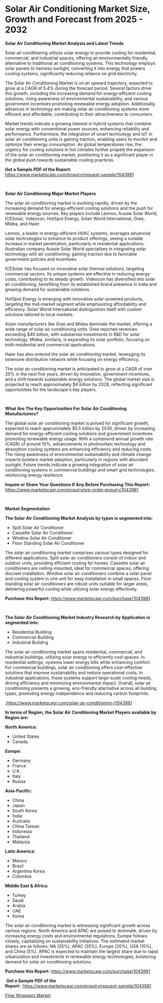 <p><h1>Solar Air Conditioning Market Size, Growth and Forecast from 2025 - 2032</h1></p><p><strong>Solar Air Conditioning Market Analysis and Latest Trends</strong></p>
<p><p>Solar air conditioning utilizes solar energy to provide cooling for residential, commercial, and industrial spaces, offering an environmentally friendly alternative to traditional air conditioning systems. This technology employs solar panels to harness sunlight, converting it into energy that powers cooling systems, significantly reducing reliance on grid electricity.</p><p>The Solar Air Conditioning Market is on an upward trajectory, expected to grow at a CAGR of 5.4% during the forecast period. Several factors drive this growth, including the increasing demand for energy-efficient cooling solutions, rising awareness of environmental sustainability, and various government incentives promoting renewable energy adoption. Additionally, advances in technology are making solar air conditioning systems more efficient and affordable, contributing to their attractiveness to consumers.</p><p>Market trends indicate a growing interest in hybrid systems that combine solar energy with conventional power sources, enhancing reliability and performance. Furthermore, the integration of smart technology and IoT in solar air conditioning units is gaining traction, enabling users to monitor and optimize their energy consumption. As global temperatures rise, the urgency for cooling solutions in hot climates further propels the expansion of the solar air conditioning market, positioning it as a significant player in the global push towards sustainable cooling practices.</p></p>
<p><strong>Get a Sample PDF of the Report:&nbsp;</strong> <a href="https://www.marketscagr.com/enquiry/request-sample/1043981?utm_campaign=1944&utm_medium=2&utm_source=Github&utm_content=ia&utm_term=16022025&utm_id=solar-air-conditioning">https://www.marketscagr.com/enquiry/request-sample/1043981</a></p>
<p>&nbsp;</p>
<p><strong>Solar Air Conditioning Major Market Players</strong></p>
<p><p>The solar air conditioning market is evolving rapidly, driven by the increasing demand for energy-efficient cooling solutions and the push for renewable energy sources. Key players include Lennox, Aussie Solar World, ICESolair, Videocon, HotSpot Energy, Solair World International, Gree, Midea, and Haier. </p><p>Lennox, a leader in energy-efficient HVAC systems, leverages advanced solar technologies to enhance its product offerings, seeing a notable increase in market penetration, particularly in residential applications. Australian company Aussie Solar World specializes in integrating solar technology with air conditioning, gaining traction due to favorable government policies and incentives.</p><p>ICESolair has focused on innovative solar thermal solutions, targeting commercial sectors. Its unique systems are effective in reducing energy costs, contributing to its steady growth. Videocon has diversified into solar air conditioning, benefiting from its established brand presence in India and growing demand for sustainable solutions.</p><p>HotSpot Energy is emerging with innovative solar-powered products, targeting the mid-market segment while emphasizing affordability and efficiency. Solair World International distinguishes itself with custom solutions tailored to local markets. </p><p>Asian manufacturers like Gree and Midea dominate the market, offering a wide range of solar air conditioning units. Gree reported revenues exceeding $40 billion, with substantial investments in R&D for solar technology. Midea, similarly, is expanding its solar portfolio, focusing on both residential and commercial applications.</p><p>Haier has also entered the solar air conditioning market, leveraging its extensive distribution network while focusing on energy efficiency. </p><p>The solar air conditioning market is anticipated to grow at a CAGR of over 20% in the next five years, driven by innovation, government incentives, and a shift towards sustainable energy solutions. The global market size is projected to reach approximately $4 billion by 2028, reflecting significant opportunities for the landscape's key players.</p></p>
<p>&nbsp;</p>
<p><strong>What Are The Key Opportunities For Solar Air Conditioning Manufacturers?</strong></p>
<p><p>The global solar air conditioning market is poised for significant growth, expected to reach approximately $5.5 billion by 2030, driven by increasing demand for energy-efficient cooling solutions and government incentives promoting renewable energy usage. With a compound annual growth rate (CAGR) of around 10%, advancements in photovoltaic technology and absorption cooling systems are enhancing efficiency and reducing costs. The rising awareness of environmental sustainability and climate change impacts bolsters market adoption, particularly in regions with abundant sunlight. Future trends indicate a growing integration of solar air conditioning systems in commercial buildings and smart grid technologies, reinforcing energy resilience.</p></p>
<p><strong>Inquire or Share Your Questions If Any Before Purchasing This Report:</strong> <a href="https://www.marketscagr.com/enquiry/pre-order-enquiry/1043981?utm_campaign=1944&utm_medium=2&utm_source=Github&utm_content=ia&utm_term=16022025&utm_id=solar-air-conditioning">https://www.marketscagr.com/enquiry/pre-order-enquiry/1043981</a></p>
<p>&nbsp;</p>
<p><strong>Market Segmentation</strong></p>
<p><strong>The Solar Air Conditioning Market Analysis by types is segmented into:</strong></p>
<p><ul><li>Split Solar Air Conditioner</li><li>Cassette Solar Air Conditioner</li><li>Window Solar Air Conditioner</li><li>Floor Standing Solar Air Conditioner</li></ul></p>
<p><p>The solar air conditioning market comprises various types designed for different applications. Split solar air conditioners consist of indoor and outdoor units, providing efficient cooling for homes. Cassette solar air conditioners are ceiling-mounted, ideal for commercial spaces, offering discreet installation. Window solar air conditioners combine a solar panel and cooling system in one unit for easy installation in small spaces. Floor standing solar air conditioners are robust units suitable for larger areas, delivering powerful cooling while utilizing solar energy effectively.</p></p>
<p><strong>Purchase this Report:&nbsp;</strong><a href="https://www.marketscagr.com/purchase/1043981?utm_campaign=1944&utm_medium=2&utm_source=Github&utm_content=ia&utm_term=16022025&utm_id=solar-air-conditioning">https://www.marketscagr.com/purchase/1043981</a></p>
<p>&nbsp;</p>
<p><strong>The Solar Air Conditioning Market Industry Research by Application is segmented into:</strong></p>
<p><ul><li>Residential Building</li><li>Commercial Building</li><li>Industrial Building</li></ul></p>
<p><p>The solar air conditioning market spans residential, commercial, and industrial buildings, utilizing solar energy to efficiently cool spaces. In residential settings, systems lower energy bills while enhancing comfort. For commercial buildings, solar air conditioning offers cost-effective solutions that improve sustainability and reduce operational costs. In industrial applications, these systems support large-scale cooling needs, driving efficiency and minimizing environmental impact. Overall, solar air conditioning presents a growing, eco-friendly alternative across all building types, promoting energy independence and reducing carbon footprints.</p></p>
<p><a href="https://www.marketscagr.com/solar-air-conditioning-r1043981?utm_campaign=1944&utm_medium=2&utm_source=Github&utm_content=ia&utm_term=16022025&utm_id=solar-air-conditioning">&nbsp;https://www.marketscagr.com/solar-air-conditioning-r1043981</a></p>
<p><strong>In terms of Region, the Solar Air Conditioning Market Players available by Region are:</strong></p>
<p>
    <p> <strong> North America: </strong>
        <ul>
            <li>United States</li>
            <li>Canada</li>
        </ul>
        </p> 
    <p> <strong> Europe: </strong>
        <ul>
            <li>Germany</li>
            <li>France</li>
            <li>U.K.</li>
            <li>Italy</li>
            <li>Russia</li>
        </ul>
        </p> 
    <p> <strong> Asia-Pacific: </strong>
        <ul>
            <li>China</li>
            <li>Japan</li>
            <li>South Korea</li>
            <li>India</li>
            <li>Australia</li>
            <li>China Taiwan</li>
            <li>Indonesia</li>
            <li>Thailand</li>
            <li>Malaysia</li>
        </ul>
        </p> 
    <p> <strong> Latin America: </strong>
        <ul>
            <li>Mexico</li>
            <li>Brazil</li>
            <li>Argentina Korea</li>
            <li>Colombia</li>
        </ul>
        </p> 
    <p> <strong> Middle East & Africa: </strong>
        <ul>
            <li>Turkey</li>
            <li>Saudi</li>
            <li>Arabia</li>
            <li>UAE</li>
            <li>Korea</li>
        </ul>
    </p>
    </p>
<p><p>The solar air conditioning market is witnessing significant growth across various regions. North America and APAC are poised to dominate, driven by increasing energy costs and environmental regulations. Europe follows closely, capitalizing on sustainability initiatives. The estimated market shares are as follows: NA (25%), APAC (35%), Europe (20%), USA (15%), and China (5%). APAC is expected to maintain the largest share due to rapid urbanization and investments in renewable energy technologies, bolstering demand for solar air conditioning solutions.</p></p>
<p><strong>Purchase this Report: </strong><a href="https://www.marketscagr.com/purchase/1043981?utm_campaign=1944&utm_medium=2&utm_source=Github&utm_content=ia&utm_term=16022025&utm_id=solar-air-conditioning">https://www.marketscagr.com/purchase/1043981</a></p>
<p>&nbsp;<strong>Get a Sample PDF of the Report:&nbsp;&nbsp;</strong><a href="https://www.marketscagr.com/enquiry/request-sample/1043981?utm_campaign=1944&utm_medium=2&utm_source=Github&utm_content=ia&utm_term=16022025&utm_id=solar-air-conditioning">https://www.marketscagr.com/enquiry/request-sample/1043981</a></p>
<p><strong></strong></p>
<p><p><a href="https://github.com/MarciaRunte/Market-Research-Report-List-1/blob/main/flow-wrappers-market.md?utm_campaign=1944&utm_medium=2&utm_source=Github&utm_content=ia&utm_term=16022025&utm_id=solar-air-conditioning">Flow Wrappers Market</a></p></p>